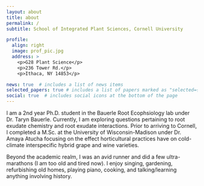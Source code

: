 ```yaml
---
layout: about
title: about
permalink: /
subtitle: School of Integrated Plant Sciences, Cornell University

profile:
  align: right
  image: prof_pic.jpg
  address: >
    <p>G28 Plant Science</p>
    <p>236 Tower Rd.</p>
    <p>Ithaca, NY 14853</p>

news: true  # includes a list of news items
selected_papers: true # includes a list of papers marked as "selected={true}"
social: true  # includes social icons at the bottom of the page
---
```


I am a 2nd year Ph.D. student in the Bauerle Root Ecophsiology lab under Dr. Taryn Bauerle. Currently, I am exploring questions pertaining to root exudate chemistry and root exudate interactions. Prior to arriving to Cornell, I completed a M.Sc. at the University of Wisconsin-Madison under Dr. Amaya Atucha focusing on the effect horticultural practices have on cold-climate interspecific hybrid grape and wine varieties.    

Beyond the academic realm, I was an avid runner and did a few ultra-marathons (I am too old and tired now). I enjoy singing, gardening, refurbishing old homes, playing piano, cooking, and talking/learning anything involving history. 
